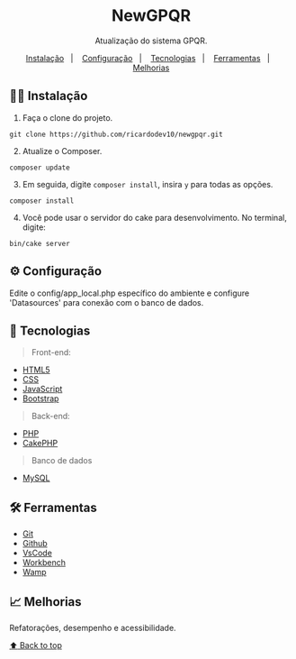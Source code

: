 <h1 align="center"> NewGPQR </h1>


<p align="center">
Atualização do sistema GPQR.
</p>


<p align="center">
  <a href="#-instalação">Instalação</a>&nbsp;&nbsp;&nbsp;|&nbsp;&nbsp;&nbsp;
  <a href="#-configuração">Configuração</a>&nbsp;&nbsp;&nbsp;|&nbsp;&nbsp;&nbsp;
  <a href="#-tecnologias">Tecnologias</a>&nbsp;&nbsp;&nbsp;|&nbsp;&nbsp;&nbsp;
  <a href="#-ferramentas">Ferramentas</a>&nbsp;&nbsp;&nbsp;|&nbsp;&nbsp;&nbsp;
  <a href="#-melhorias">Melhorias</a>
</p>


## 👨‍💻 Instalação

1. Faça o clone do projeto.

```
git clone https://github.com/ricardodev10/newgpqr.git
```

2. Atualize o Composer.

```
composer update
```

3. Em seguida, digite `composer install`, insira `y` para todas as opções.
```
composer install
```

4. Você pode usar o servidor do cake para desenvolvimento. No terminal, digite:
```
bin/cake server
```


## ⚙️ Configuração

Edite o config/app_local.php específico do ambiente e configure 'Datasources' para conexão com o banco de dados. 


## 🚀 Tecnologias

> Front-end: 

- [HTML5](https://developer.mozilla.org/pt-BR/docs/Web/HTML/Element)
- [CSS](https://developer.mozilla.org/pt-BR/docs/Web/CSS)
- [JavaScript](https://developer.mozilla.org/pt-BR/docs/Web/JavaScript)
- [Bootstrap](https://getbootstrap.com/docs/5.3/getting-started/introduction/)

> Back-end: 

- [PHP](https://www.php.net/)
- [CakePHP](https://cakephp.org/)

> Banco de dados

- [MySQL](https://www.mysql.com/)


## 🛠 Ferramentas

- [Git](https://git-scm.com/docs/git/pt_BR)
- [Github](https://docs.github.com/pt)
- [VsCode](https://code.visualstudio.com/docs)
- [Workbench](https://dev.mysql.com/doc/workbench/en/)
- [Wamp](https://www.wampserver.com/en/)


## 📈 Melhorias

Refatorações, desempenho e acessibilidade.


<a href='#top'>

:arrow_up: Back to top

</a>
